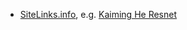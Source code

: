 - [SiteLinks.info](www.sitelinks.info), e.g. [Kaiming He Resnet](http://www.sitelinks.info/search/kaiming-he-resnet/)
